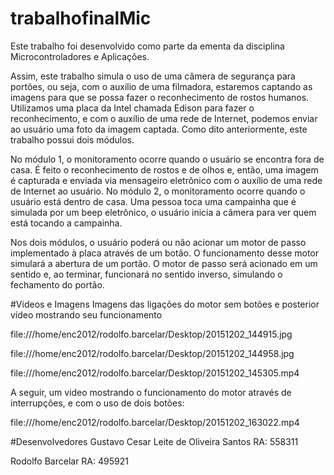 # trabalhofinalMic

Este trabalho foi desenvolvido como parte da ementa da disciplina Microcontroladores e Aplicações.

Assim, este trabalho simula o uso de uma câmera de segurança para portões, ou seja, com o auxilio de uma filmadora, estaremos captando as imagens para que se possa fazer o reconhecimento de rostos humanos. Utilizamos uma placa da Intel chamada Edison para fazer o reconhecimento, e com o auxílio de uma rede de Internet, podemos enviar ao usuário uma foto da imagem captada.
Como dito anteriormente, este trabalho possui dois módulos.

No módulo 1, o monitoramento ocorre quando o usuário se encontra fora de casa. É feito o reconhecimento de rostos e de olhos e, então, uma imagem é capturada e enviada via mensageiro eletrônico com o auxílio de uma rede de Internet ao usuário.
No módulo 2, o monitoramento ocorre quando o usuário está dentro de casa. Uma pessoa toca uma campainha que é simulada por um beep eletrônico, o usuário inicia a câmera para ver quem está tocando a campainha.

Nos dois módulos, o usuário poderá ou não acionar um motor de passo implementado à placa através de um botão. O funcionamento desse motor simulará a abertura de um portão. O motor de passo será acionado em um sentido e, ao terminar, funcionará no sentido inverso, simulando o fechamento do portão.

#Videos e Imagens
Imagens das ligações do motor sem botões e posterior vídeo mostrando seu funcionamento

file:///home/enc2012/rodolfo.barcelar/Desktop/20151202_144915.jpg

file:///home/enc2012/rodolfo.barcelar/Desktop/20151202_144958.jpg

file:///home/enc2012/rodolfo.barcelar/Desktop/20151202_145305.mp4

A seguir, um video mostrando o funcionamento do motor através de interrupções, e com o uso de dois botões:

file:///home/enc2012/rodolfo.barcelar/Desktop/20151202_163022.mp4

#Desenvolvedores
Gustavo Cesar Leite de Oliveira Santos RA: 558311

Rodolfo Barcelar RA: 495921
